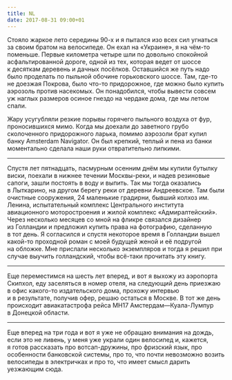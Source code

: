 ```yaml
---
title: NL
date: 2017-08-31 09:00+01
---
```


Стояло жаркое лето середины 90-х и я пытался изо всех сил угнаться за своим братом на велосипеде. Он ехал на «Украине», я на чём-то поменьше. Первые километра четыре шли по довольно спокойной асфальтированной дороге, одной из тех, которая ведет от шоссе к десяткам деревень и дачных посёлков. Оставшийся же путь надо было проделать по пыльной обочине горьковского шоссе. Там, где-то не доезжая Покрова, было что-то придорожное, где можно было купить аэрозоль против насекомых. Он понадобился, чтобы вывести совсем уж наглых размеров осиное гнездо на чердаке дома, где мы летом спали.

Жару усугубляли резкие порывы горячего пыльного воздуха от фур, проносившихся мимо. Когда мы доехали до заветного грубо сколоченного придорожного ларька, помимо аэрозоли брат купил банку Amsterdam Navigator. Он был крепкий, теплый и пена из банки моментально сделала наши руки отвратительно липкими.

---

Спустя лет пятнадцать, пасмурным осенним днём мы купили бутылку виски, поехали в нижнее течении Москвы-реки, и надев резиновые сапоги, зашли постоять в воду и выпить. Так мы тогда оказались в Лыткарино, на другом берегу реки от деревни Андреевское. Там были очистные сооружения, 24 маленькие градирни, бывший колхоз им. Ленина, испытательный комплекс Центрального института авиационного моторостроения и жилой комплекс «Адмиралтейский». Через несколько месяцев со мной на фликре связался дизайнер из Голландии и предложил купить права на фотографию, сделанную в тот день. Я согласился и спустя некоторое время в Голландии вышел какой-то проходной роман с моей будущей женой и её подругой на обложке. Мне прислали несколько экземпляров и тогда я решил при случае выучить голландский, чтобы всё-таки прочитать эту книгу.

---

Еще переместимся на шесть лет вперед, и вот я выхожу из аэропорта Скипхол, еду заселяться в номер отеля, на следующий день приезжаю в офис какого-то издательского дома, прохожу интервью и в результате, получив офер, решаю остаться в Москве. В тот же день происходит авиакатастрофа рейса MH17 Амстердам—Куала-Лумпур в Донецкой области.

---

Еще вперед на три года и вот я уже не обращаю внимания на дождь, если это не ливень, у меня уже украли один велосипед и, кажется, я готов рассказать про вотсап-дружины, про фризский язык, про особенности банковской системы, про то, что почти невозможно возить велосипеды в электричках и про то, что имеет смысл дарить уезжающим сюда.
